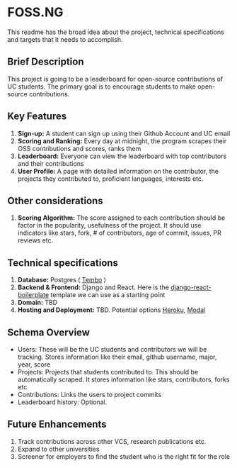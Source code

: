 # FOSS.NG
This readme has the broad idea about the project, technical specifications and targets that it needs to accomplish.

## Brief Description
This project is going to be a leaderboard for open-source contributions of UC students. The primary goal is to encourage students to make open-source contributions.

## Key Features
1. **Sign-up:** A student can sign up using their Github Account and UC email
2. **Scoring and Ranking:** Every day at midnight, the program scrapes their OSS contributions and scores, ranks them
3. **Leaderboard:** Everyone can view the leaderboard with top contributors and their contributions
4. **User Profile:** A page with detailed information on the contributor, the projects they contributed to, proficient languages, interests etc.

## Other considerations
1. **Scoring Algorithm:** The score assigned to each contribution should be factor in the popularity, usefulness of the project. It should use indicators like stars, fork, # of contributors, age of commit, issues, PR reviews etc.

## Technical specifications
1. **Database:** Postgres ( [Tembo](https://tembo.io/) ) 
2. **Backend & Frontend:**  Django and React. Here is the [django-react-boilerplate](https://github.com/vintasoftware/django-react-boilerplate) template we can use as a starting point
3. **Domain:** TBD
4. **Hosting and Deployment:** TBD. Potential options [Heroku](https://www.heroku.com/), [Modal](https://modal.com/)

## Schema Overview
- Users: These will be the UC students and contributors we will be tracking. Stores information like their email, github username, major, year, score
- Projects: Projects that students contributed to. This should be automatically scraped. It stores information like stars, contributors, forks etc
- Contributions: Links the users to project commits
- Leaderboard history: Optional. 

## Future Enhancements
1. Track contributions across other VCS, research publications etc.
2. Expand to other universities
3. Screener for employers to find the student who is the right fit for the role